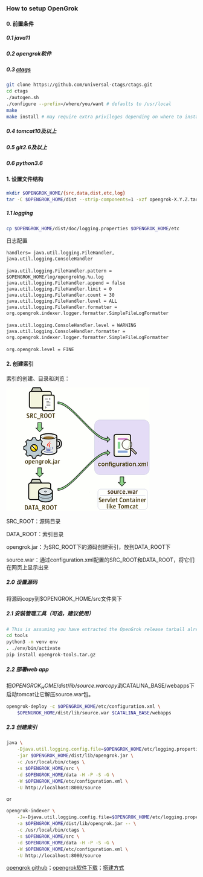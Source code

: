 ###  How to setup OpenGrok

#### 0. 前置条件

##### 0.1 java11

##### 0.2 opengrok软件

##### 0.3 [ctags](https://github.com/universal-ctags/ctags)

```bash
git clone https://github.com/universal-ctags/ctags.git
cd ctags
./autogen.sh
./configure --prefix=/where/you/want # defaults to /usr/local
make
make install # may require extra privileges depending on where to install
```

##### 0.4 tomcat10及以上

##### 0.5 git2.6及以上

##### 0.6 python3.6

#### 1. 设置文件结构

```bash
mkdir $OPENGROK_HOME/{src,data,dist,etc,log}
tar -C $OPENGROK_HOME/dist --strip-components=1 -xzf opengrok-X.Y.Z.tar.gz
```

##### 1.1 logging

```bash
cp $OPENGROK_HOME/dist/doc/logging.properties $OPENGROK_HOME/etc
```

日志配置

```properties
handlers= java.util.logging.FileHandler, java.util.logging.ConsoleHandler

java.util.logging.FileHandler.pattern = $OPENGROK_HOME/log/opengrok%g.%u.log
java.util.logging.FileHandler.append = false
java.util.logging.FileHandler.limit = 0
java.util.logging.FileHandler.count = 30
java.util.logging.FileHandler.level = ALL
java.util.logging.FileHandler.formatter = org.opengrok.indexer.logger.formatter.SimpleFileLogFormatter

java.util.logging.ConsoleHandler.level = WARNING
java.util.logging.ConsoleHandler.formatter = org.opengrok.indexer.logger.formatter.SimpleFileLogFormatter

org.opengrok.level = FINE
```

#### 2. 创建索引

索引的创建、目录和浏览：

![索引的创建、目录和浏览](images/opengrok1.png)

SRC_ROOT：源码目录

DATA_ROOT：索引目录

opengrok.jar：为SRC_ROOT下的源码创建索引，放到DATA_ROOT下

source.war：通过configuration.xml配置的SRC_ROOT和DATA_ROOT，将它们在网页上显示出来

##### 2.0 设置源码

将源码copy到$OPENGROK_HOME/src文件夹下

##### 2.1 安装管理工具（可选，建议使用）

```bash
# This is assuming you have extracted the OpenGrok release tarball already and you are using bash:
cd tools
python3 -m venv env
. ./env/bin/activate
pip install opengrok-tools.tar.gz
```

##### 2.2 部署web app

把$OPENGROK_HOME/dist/lib/source.war copy到$CATALINA_BASE/webapps下启动tomcat让它解压source.war包。

```bash
opengrok-deploy -c $OPENGROK_HOME/etc/configuration.xml \
    $OPENGROK_HOME/dist/lib/source.war $CATALINA_BASE/webapps
```

##### 2.3 创建索引

```bash
java \
    -Djava.util.logging.config.file=$OPENGROK_HOME/etc/logging.properties \
    -jar $OPENGROK_HOME/dist/lib/opengrok.jar \
    -c /usr/local/bin/ctags \
    -s $OPENGROK_HOME/src \
    -d $OPENGROK_HOME/data -H -P -S -G \
    -W $OPENGROK_HOME/etc/configuration.xml \
    -U http://localhost:8080/source
```

or

```bash
opengrok-indexer \
    -J=-Djava.util.logging.config.file=$OPENGROK_HOME/etc/logging.properties \
    -a $OPENGROK_HOME/dist/lib/opengrok.jar -- \
    -c /usr/local/bin/ctags \
    -s $OPENGROK_HOME/src \
    -d $OPENGROK_HOME/data -H -P -S -G \
    -W $OPENGROK_HOME/etc/configuration.xml \
    -U http://localhost:8080/source
```





[opengrok github](https://github.com/oracle/opengrok)；[opengrok软件下载](https://github.com/oracle/opengrok/releases)；[搭建方式](https://github.com/oracle/opengrok/wiki/How-to-setup-OpenGrok)

